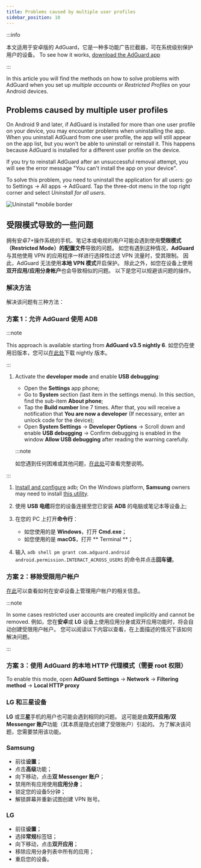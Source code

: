 ```yaml
---
title: Problems caused by multiple user profiles
sidebar_position: 10
---
```


:::info

本文适用于安卓版的 AdGuard，它是一种多功能广告拦截器，可在系统级别保护用户的设备。 To see how it works, [download the AdGuard app](https://agrd.io/download-kb-adblock)

:::

In this article you will find the methods on how to solve problems with AdGuard when you set up *multiple accounts* or *Restricted Profiles* on your Android devices.

## Problems caused by multiple user profiles

On Android 9 and later, if AdGuard is installed for more than one user profile on your device, you may encounter problems when uninstalling the app. When you uninstall AdGuard from one user profile, the app will still appear on the app list, but you won't be able to uninstall or reinstall it. This happens because AdGuard is installed for a different user profile on the device.

If you try to reinstall AdGuard after an unsuccessful removal attempt, you will see the error message "You can't install the app on your device".

To solve this problem, you need to uninstall the application for all users: go to Settings → All apps → AdGuard. Tap the three-dot menu in the top right corner and select *Uninstall for all users*.

![Uninstall *mobile border](https://cdn.adtidy.org/blog/new/tu49hmultiple_users.png)

## 受限模式导致的一些问题

拥有安卓7+操作系统的手机、笔记本或电视的用户可能会遇到使用**受限模式（Restricted Mode）的配置文件**导致的问题。 如您有遇到这种情况，**AdGuard** 与其他使用 VPN 的应用程序一样进行选择性过滤 VPN 流量时，受其限制。 因此，AdGuard 无法使用**本地 VPN 模式**开启保护。 除此之外，如您在设备上使用**双开应用/应用分身帐户**也会导致相似的问题。 以下是您可以规避该问题的操作。

### 解决方法

解决该问题有三种方法：

### 方案 1：允许 AdGuard 使用 ADB

:::note

This approach is available starting from **AdGuard v3.5 nightly 6**. 如您仍在使用旧版本，您可以[在此处](https://adguard.com/adguard-android/overview.html)下载 nightly 版本。

:::

1. Activate the **developer mode** and enable **USB debugging**:

    - Open the **Settings** app phone;
    - Go to **System** section (last item in the settings menu). In this section, find the sub-item **About phone**;
    - Tap the **Build number** line 7 times. After that, you will receive a notification that **You are now a developer** (If necessary, enter an unlock code for the device);
    - Open **System Settings** → **Developer Options** → Scroll down and enable **USB debugging** → Confirm debugging is enabled in the window **Allow USB debugging** after reading the warning carefully.

    :::note

    如您遇到任何困难或其他问题，[在此处](https://developer.android.com/studio/debug/dev-options)可查看完整说明。


:::

1. [Install and configure](https://www.xda-developers.com/install-adb-windows-macos-linux/) adb; On the Windows platform, **Samsung** owners may need to install [this utility](https://developer.samsung.com/mobile/android-usb-driver.html).

1. 使用 **USB 电缆**将您的设备连接至您已安装 **ADB** 的电脑或笔记本等设备上;

1. 在您的 PC 上打开**命令行**：

    - 如您使用的是 **Windows**，打开 **Cmd.exe**；
    - 如您使用的是 **macOS**，打开 ** Terminal **；

1. 输入 `adb shell pm grant com.adguard.android android.permission.INTERACT_ACROSS_USERS` 的命令并点击**回车键**。

### 方案 2：移除**受限用户帐户**

[在此](https://support.google.com/a/answer/6223444?hl=en)可以查看如何在安卓设备上管理用户帐户的相关信息。

:::note

In some cases restricted user accounts are created implicitly and cannot be removed. 例如，您在**安卓**或 **LG** 设备上使用应用分身或双开应用功能时，将会自动创建受限用户帐户。 您可以阅读以下内容以查看，在上面描述的情况下该如何解决问题。

:::

### 方案 3：使用 AdGuard 的本地 HTTP 代理模式（需要 root 权限）

To enable this mode, open **AdGuard Settings** → **Network** → **Filtering method** → **Local HTTP proxy**

### LG 和三星设备

**LG** 或**三星**手机的用户也可能会遇到相同的问题。 这可能是由**双开应用/双 Messenger 账户**功能（其本质是隐式创建了受限账户）引起的。 为了解决该问题，您需要禁用该功能。

### Samsung

- 前往**设置**；
- 点击**高级**功能；
- 向下移动，点击**双 Messenger 账户**；
- 禁用所有应用使用**应用分身**；
- 锁定您的设备5分钟；
- 解锁屏幕并重新试图创建 VPN 账号。

### LG

- 前往**设置**；
- 选择**常规**标签钮；
- 向下移动，点击**双开应用**；
- 移除应用分身列表中所有的应用；
- 重启您的设备。
